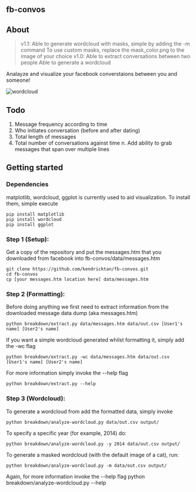 ## fb-convos

## About

> v1.1: Able to generate wordcloud with masks, simple by adding the -m command
	To use custom masks, replace the mask_color.png to the image of your choice
> v1.0: Able to extract conversations between two people
	Able to generate a wordcloud

Analayze and visualize your facebook converstaions between you and someone!

![wordcloud](http://i.imgur.com/BFvzktd.png)

## Todo
1. Message frequency according to time
2. Who initiates conversation (before and after dating)
3. Total length of messages
4. Total number of conversations against time
n. Add ability to grab messages that span over multiple lines

## Getting started
### Dependencies
matplotlib, wordcloud, ggplot is currently used to aid visualization. To install them, simple execute

    pip install matplotlib
    pip install wordcloud
    pip install ggplot

### Step 1 (Setup):
Get a copy of the repository and put the messages.htm that you downloaded from facebook into fb-convos/data/messages.htm

    git clone https://github.com/kendricktan/fb-convos.git
    cd fb-convos
    cp [your messages.htm location here] data/messages.htm
	
### Step 2 (Formatting):
Before doing anything we first need to extract information from the downloaded message data dump (aka messages.htm)

    python breakdown/extract.py data/messages.htm data/out.csv [User1's name] [User2's name]
	
If you want a simple wordcloud generated whilst formatting it, simply add the -wc flag

    python breakdown/extract.py -wc data/messages.htm data/out.csv [User1's name] [User2's name]
    
For more information simply invoke the --help flag

    python breakdown/extract.py --help
    
### Step 3 (Wordcloud):
To generate a wordcloud from add the formatted data, simply invoke

    python breakdown/analyze-wordcloud.py data/out.csv output/

To specify a specific year (for example, 2014) do:

    python breakdown/analyze-wordcloud.py -y 2014 data/out.csv output/
    
To generate a masked wordcloud (with the default image of a cat), run:
    
    python breakdown/analyze-wordcloud.py -m data/out.csv output/

Again, for more information invoke the --help flag
    python breakdown/analyze-wordcloud.py --help

